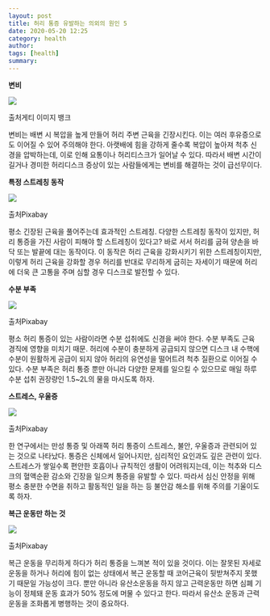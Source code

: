 ```yaml
---
layout: post
title: 허리 통증 유발하는 의외의 원인 5
date: 2020-05-20 12:25
category: health
author: 
tags: [health]
summary: 
---
```



**변비**

![](https://img1.daumcdn.net/thumb/R720x0/?fname=https%3A%2F%2Ft1.daumcdn.net%2Fliveboard%2Finterstella-story%2Fd3a6ce216fda4555aa8c4d515724ec4f.JPG)

출처게티 이미지 뱅크

변비는 배변 시 복압을 높게 만들어 허리 주변 근육을 긴장시킨다. 이는 여러 후유증으로도 이어질 수 있어 주의해야 한다. 아랫배에 힘을 강하게 줄수록 복압이 높아져 척추 신경을 압박하는데, 이로 인해 요통이나 허리티스크가 일어날 수 있다. 따라서 배변 시간이 길거나 경미한 허리디스크 증상이 있는 사람들에게는 변비를 해결하는 것이 급선무이다.

**특정 스트레칭 동작**

![](https://img1.daumcdn.net/thumb/R720x0/?fname=https%3A%2F%2Ft1.daumcdn.net%2Fliveboard%2Finterstella-story%2F1ce539315b3e49c5ad3039217901720d.JPG)

출처Pixabay

평소 긴장된 근육을 풀어주는데 효과적인 스트레칭. 다양한 스트레칭 동작이 있지만, 허리 통증을 가진 사람이 피해야 할 스트레칭이 있다고? 바로 서서 허리를 굽혀 양손을 바닥 또는 발끝에 대는 동작이다. 이 동작은 허리 근육을 강화시키기 위한 스트레칭이지만, 이렇게 허리 근육을 강화할 경우 허리를 반대로 무리하게 굽히는 자세이기 때문에 허리에 더욱 큰 고통을 주며 심할 경우 디스크로 발전할 수 있다.

**수분 부족**

![](https://img1.daumcdn.net/thumb/R720x0/?fname=https%3A%2F%2Ft1.daumcdn.net%2Fliveboard%2Finterstella-story%2F9ed6a205911e4e9bbe7563e42ce88fdf.JPG)

출처Pixabay

평소 허리 통증이 있는 사람이라면 수분 섭취에도 신경을 써야 한다. 수분 부족도 근육 경직에 영향을 미치기 때문. 허리에 수분이 충분하게 공급되지 않으면 디스크 내 수핵에 수분이 원활하게 공급이 되지 않아 허리의 유연성을 떨어트려 척추 질환으로 이어질 수 있다. 수분 부족은 허리 통증 뿐만 아니라 다양한 문제를 일으킬 수 있으므로 매일 하루 수분 섭취 권장량인 1.5~2L의 물을 마시도록 하자.

**스트레스, 우울증**

![](https://img1.daumcdn.net/thumb/R720x0/?fname=https%3A%2F%2Ft1.daumcdn.net%2Fliveboard%2Finterstella-story%2F57aec382e916460c9f811b0722c2bd25.JPG)

출처Pixabay

한 연구에서는 만성 통증 및 아래쪽 허리 통증이 스트레스, 불안, 우울증과 관련되어 있는 것으로 나타났다. 통증은 신체에서 일어나지만, 심리적인 요인과도 깊은 관련이 있다. 스트레스가 쌓일수록 편안한 호흡이나 규칙적인 생활이 어려워지는데, 이는 척추와 디스크의 혈액순환 감소와 긴장을 일으켜 통증을 유발할 수 있다. 따라서 심신 안정을 위해 평소 충분한 수면을 취하고 활동적인 일을 하는 등 불안감 해소를 위해 주의를 기울이도록 하자.

**복근 운동만 하는 것**

![](https://img1.daumcdn.net/thumb/R720x0/?fname=https%3A%2F%2Ft1.daumcdn.net%2Fliveboard%2Finterstella-story%2F69ec58d2c7974e639fee0f27941e8e73.JPG)

출처Pixabay

복근 운동을 무리하게 하다가 허리 통증을 느껴본 적이 있을 것이다. 이는 잘못된 자세로 운동을 하거나 허리에 힘이 없는 상태에서 복근 운동할 때 코어근육이 뒷받쳐주지 못했기 때문일 가능성이 크다. 뿐만 아니라 유산소운동을 하지 않고 근력운동만 하면 심폐 기능이 정체돼 운동 효과가 50% 정도에 머물 수 있다고 한다. 따라서 유산소 운동과 근력운동을 조화롭게 병행하는 것이 중요하다.